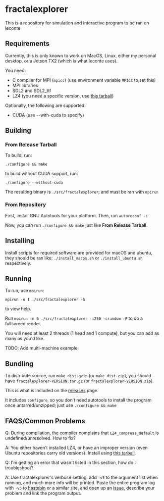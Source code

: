 # fractalexplorer

This is a repository for simulation and interactive program to be ran on leconte

## Requirements

Currently, this is only known to work on MacOS, Linux, either my personal desktop, or a Jetson TX2 (which is what leconte uses).

You need:

  * C compiler for MPI (`mpicc`) (use environment variable `MPICC` to set this)
  * MPI libraries
  * SDL2 and SDL2_ttf
  * LZ4 (you need a specific version, use [this tarball](https://github.com/lz4/lz4/archive/v1.7.5.tar.gz))

Optionally, the following are supported:

 * CUDA (use --with-cuda to specify)


## Building

### From Release Tarball

To build, run:

`./configure && make`

to build without CUDA support, run:

`./configure --without-cuda`

The resulting binary is `./src/fractalexplorer`, and must be ran with `mpirun`

### From Repository

First, install GNU Autotools for your platform. Then, run `autoreconf -i`

Now, you can run `./configure && make` just like **From Release Tarball**.


## Installing

Install scripts for required software are provided for macOS and ubuntu, they should be ran like: `./install_macos.sh` or `./install_ubuntu.sh` respectively.


## Running

To run, use `mpirun`:

`mpirun -n 1 ./src/fractalexplorer -h`

to view help.


Run `mpirun -n 6 ./src/fractalexplorer -i250 -crandom -F` to do a fullscreen render.

You will need at least 2 threads (1 head and 1 compute), but you can add as many as you'd like.

TODO: Add multi-machine example


## Bundling

To distribute source, run `make dist-gzip` (or `make dist-zip`), you should have `fractalexplorer-VERSION.tar.gz` (or `fractalexplorer-VERSION.zip`).

This is what is included on the [releases](http://github.com/ornl-leconte/fractalexplorer/releases) page.


It includes `configure`, so you don't need autotools to install the program once untarred/unzipped; just use `./configure && make`


## FAQS/Common Problems

Q: During compilation, the compiler complains that `LZ4_compress_default` is undefined/unresolved. How to fix?

A: You either haven't installed LZ4, or have an improper version (even Ubuntu repositories carry old versions). Install using [this tarball](https://github.com/lz4/lz4/archive/v1.7.5.tar.gz).



Q: I'm getting an error that wasn't listed in this section, how do I troubleshoot?

A: Use fractalexplorer's verbose setting: add `-v5` to the argument list when running, and much more info will be printed. Paste the entire program log with `-v5` to [hastebin](https://hastebin.com/) or a similar site, and open up an [issue](https://github.com/ornl-leconte/fractalexplorer/issues/new), describe your problem and link the program output.
